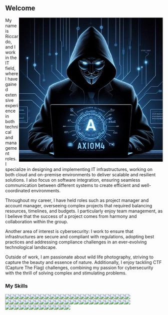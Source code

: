 ## Welcome
<img align="right" src="https://github.com/axiom4/axiom4/blob/main/avatar.jpeg">My name is Riccardo, and I work in the IT field, where I have gained extensive experience in both technical and management roles. I specialize in designing and implementing IT infrastructures, working on both cloud and on-premise environments to deliver scalable and resilient solutions. I also focus on software integration, ensuring seamless communication between different systems to create efficient and well-coordinated environments.

Throughout my career, I have held roles such as project manager and account manager, overseeing complex projects that required balancing resources, timelines, and budgets. I particularly enjoy team management, as I believe that the success of a project comes from harmony and collaboration within the group.

Another area of interest is cybersecurity: I work to ensure that infrastructures are secure and compliant with regulations, adopting best practices and addressing compliance challenges in an ever-evolving technological landscape.

Outside of work, I am passionate about wild life photography, striving to capture the beauty and essence of nature. Additionally, I enjoy tackling CTF (Capture The Flag) challenges, combining my passion for cybersecurity with the thrill of solving complex and stimulating problems.

### My Skills
<img  align="left" src="https://img.shields.io/badge/Python-FFD43B?style=for-the-badge&logo=python&logoColor=blue">&nbsp;<img  align="left" src="https://img.shields.io/badge/TypeScript-007ACC?style=for-the-badge&logo=typescript&logoColor=white">&nbsp;<img  align="left" src="https://img.shields.io/badge/PHP-777BB4?style=for-the-badge&logo=php&logoColor=white">&nbsp;<img  align="left" src="https://img.shields.io/badge/Perl-39457E?style=for-the-badge&logo=perl&logoColor=white">&nbsp;<img  align="left" src="https://img.shields.io/badge/HTML5-E34F26?style=for-the-badge&logo=html5&logoColor=white">&nbsp;<img  align="left" src="https://img.shields.io/badge/Angular-DD0031?style=for-the-badge&logo=angular&logoColor=white">&nbsp;<img  align="left" src="https://img.shields.io/badge/CSS3-1572B6?style=for-the-badge&logo=css3&logoColor=white">&nbsp;<img  align="left" src="https://img.shields.io/badge/C-00599C?style=for-the-badge&logo=c&logoColor=white">&nbsp;<img  align="left" src="https://img.shields.io/badge/Ansible-000000?style=for-the-badge&logo=ansible&logoColor=white">&nbsp;<img  align="left" src="https://img.shields.io/badge/Apache-D22128?style=for-the-badge&logo=Apache&logoColor=white">&nbsp;<img  align="left" src="https://img.shields.io/badge/Bootstrap-563D7C?style=for-the-badge&logo=bootstrap&logoColor=white">&nbsp;<img  align="left" src="https://img.shields.io/badge/Docker-2CA5E0?style=for-the-badge&logo=docker&logoColor=white">&nbsp;<img  align="left" src="https://img.shields.io/badge/jQuery-0769AD?style=for-the-badge&logo=jquery&logoColor=white">&nbsp;<img  align="left" src="https://img.shields.io/badge/JWT-000000?style=for-the-badge&logo=JSON%20web%20tokens&logoColor=white">&nbsp;<img  align="left" src="https://img.shields.io/badge/kubernetes-326ce5.svg?&style=for-the-badge&logo=kubernetes&logoColor=white">&nbsp;<img  align="left" src="https://img.shields.io/badge/Markdown-000000?style=for-the-badge&logo=markdown&logoColor=white">&nbsp;<img  align="left" src="https://img.shields.io/badge/Nginx-009639?style=for-the-badge&logo=nginx&logoColor=white">&nbsp;<img  align="left" src="https://img.shields.io/badge/npm-CB3837?style=for-the-badge&logo=npm&logoColor=white">&nbsp;<img  align="left" src="https://img.shields.io/badge/Node%20js-339933?style=for-the-badge&logo=nodedotjs&logoColor=white">&nbsp;<img  align="left" src="https://img.shields.io/badge/MySQL-005C84?style=for-the-badge&logo=mysql&logoColor=white">&nbsp;<img  align="left" src="https://img.shields.io/badge/MongoDB-4EA94B?style=for-the-badge&logo=mongodb&logoColor=white">&nbsp;<img  align="left" src="https://img.shields.io/badge/MariaDB-003545?style=for-the-badge&logo=mariadb&logoColor=white">&nbsp;<img  align="left" src="https://img.shields.io/badge/Sqlite-003B57?style=for-the-badge&logo=sqlite&logoColor=white">&nbsp;<img  align="left" src="https://img.shields.io/badge/Oracle-F80000?style=for-the-badge&logo=Oracle&logoColor=white">&nbsp;<img  align="left" src="https://img.shields.io/badge/PostgreSQL-316192?style=for-the-badge&logo=postgresql&logoColor=white">&nbsp;<img  align="left" src="https://img.shields.io/badge/redis-%23DD0031.svg?&style=for-the-badge&logo=redis&logoColor=white">&nbsp;<img  align="left" src="https://img.shields.io/badge/Elastic_Search-005571?style=for-the-badge&logo=elasticsearch&logoColor=white">&nbsp;<img  align="left" src="https://img.shields.io/badge/Linux-FCC624?style=for-the-badge&logo=linux&logoColor=black">&nbsp;<img  align="left" src="https://img.shields.io/badge/Kali_Linux-557C94?style=for-the-badge&logo=kali-linux&logoColor=white">&nbsp;<img  align="left" src="https://img.shields.io/badge/mac%20os-000000?style=for-the-badge&logo=apple&logoColor=white">&nbsp;<img  align="left" src="https://img.shields.io/badge/Red%20Hat-EE0000?style=for-the-badge&logo=redhat&logoColor=white">&nbsp;<img  align="left" src="https://img.shields.io/badge/Ubuntu-E95420?style=for-the-badge&logo=ubuntu&logoColor=white">&nbsp;<img  align="left" src="https://img.shields.io/badge/Windows-0078D6?style=for-the-badge&logo=windows&logoColor=white">&nbsp;<img  align="left" src="https://img.shields.io/badge/Arduino-00979D?style=for-the-badge&logo=Arduino&logoColor=white">&nbsp;<img  align="left" src="https://img.shields.io/badge/espressif-E7352C?style=for-the-badge&logo=espressif&logoColor=white">&nbsp;<img  align="left" src="https://img.shields.io/badge/HackTheBox-111927?style=for-the-badge&logo=Hack%20The%20Box&logoColor=9FEF00">&nbsp;<img  align="left" src="https://img.shields.io/badge/TryHackMe-212C42?style=for-the-badge&logo=TryHackMe&logoColor=white">&nbsp;<img  align="left" src="https://img.shields.io/badge/Wireshark-1679A7?style=for-the-badge&logo=Wireshark&logoColor=white">&nbsp;<img  align="left" src="https://img.shields.io/badge/burpsuite-FF6633?style=for-the-badge&logo=burpsuite&logoColor=white">&nbsp;<img  align="left" src="https://img.shields.io/badge/metasploit-2596CD?style=for-the-badge&logo=metasploit&logoColor=white">&nbsp;<img  align="left" src="https://img.shields.io/badge/GitHub-100000?style=for-the-badge&logo=github&logoColor=white">&nbsp;<img  align="left" src="https://img.shields.io/badge/GitLab-330F63?style=for-the-badge&logo=gitlab&logoColor=white">&nbsp;<img  align="left" src="https://img.shields.io/badge/Grafana-F2F4F9?style=for-the-badge&logo=grafana&logoColor=orange&labelColor=F2F4F9">&nbsp;<img  align="left" src="https://img.shields.io/badge/Kibana-005571?style=for-the-badge&logo=Kibana&logoColor=white">&nbsp;<img  align="left" src="https://img.shields.io/badge/Prometheus-000000?style=for-the-badge&logo=prometheus&labelColor=000000">&nbsp;<img  align="left" src="https://img.shields.io/badge/VMware-231f20?style=for-the-badge&logo=VMware&logoColor=white">&nbsp;<img  align="left" src="https://img.shields.io/badge/Jira-0052CC?style=for-the-badge&logo=Jira&logoColor=white">&nbsp;<img  align="left" src="https://img.shields.io/badge/Redmine-9C0000?style=for-the-badge&logo=Redmine&logoColor=white">&nbsp;<img  align="left" src="https://img.shields.io/badge/TensorFlow-FF6F00?style=for-the-badge&logo=tensorflow&logoColor=white">&nbsp;<img  align="left" src="https://img.shields.io/badge/PyTorch-EE4C2C?style=for-the-badge&logo=pytorch&logoColor=white">&nbsp;<img  align="left" src="https://img.shields.io/badge/github%20copilot-000000?style=for-the-badge&logo=githubcopilot&logoColor=white">&nbsp;<img  align="left" src="https://img.shields.io/badge/Joomla-5091CD?style=for-the-badge&logo=joomla&logoColor=white">&nbsp;<img  align="left" src="https://img.shields.io/badge/Wordpress-21759B?style=for-the-badge&logo=wordpress&logoColor=white">&nbsp;<img  align="left" src="https://img.shields.io/badge/Telegram-2CA5E0?style=for-the-badge&logo=telegram&logoColor=white">&nbsp;<img  align="left" src="https://img.shields.io/badge/Azure_DevOps-0078D7?style=for-the-badge&logo=azure-devops&logoColor=white">&nbsp;<img  align="left" src="https://img.shields.io/badge/Cloudflare-F38020?style=for-the-badge&logo=Cloudflare&logoColor=white">&nbsp;<img  align="left" src="https://img.shields.io/badge/CISCO-1BA0D7?style=for-the-badge&logo=cisco&logoColor=white">&nbsp;<img  align="left" src="https://img.shields.io/badge/VSCode-0078D4?style=for-the-badge&logo=visual%20studio%20code&logoColor=white">&nbsp;<img  align="left" src="https://img.shields.io/badge/Visual_Studio-5C2D91?style=for-the-badge&logo=visual%20studio&logoColor=white">&nbsp;<img  align="left" src="https://img.shields.io/badge/Swift-FA7343?style=for-the-badge&logo=swift&logoColor=white">&nbsp;<img  align="left" src="https://img.shields.io/badge/Flutter-02569B?style=for-the-badge&logo=flutter&logoColor=white">&nbsp;<img  align="left" src="https://img.shields.io/badge/OpenWrt-00B5E2?style=for-the-badge&logo=OpenWrt&logoColor=white">&nbsp;<img  align="left" src="https://img.shields.io/badge/Raspberry%20Pi-A22846?style=for-the-badge&logo=Raspberry%20Pi&logoColor=white">&nbsp;

